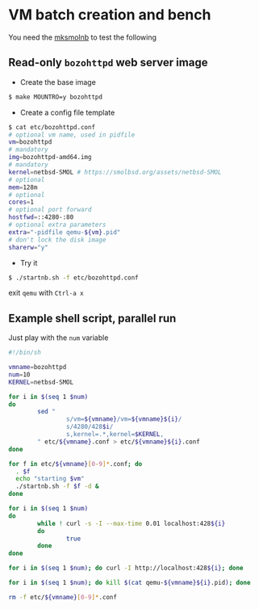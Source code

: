 # VM batch creation and bench

You need the [mksmolnb](https://gitlab.com/iMil/mksmolnb) to test the following

## Read-only `bozohttpd` web server image

* Create the base image

```sh
$ make MOUNTRO=y bozohttpd
```
* Create a config file template

```sh
$ cat etc/bozohttpd.conf 
# optional vm name, used in pidfile
vm=bozohttpd
# mandatory
img=bozohttpd-amd64.img
# mandatory
kernel=netbsd-SMOL # https://smolbsd.org/assets/netbsd-SMOL
# optional
mem=128m
# optional
cores=1
# optional port forward
hostfwd=::4280-:80
# optional extra parameters
extra="-pidfile qemu-${vm}.pid"
# don't lock the disk image
sharerw="y"
```

* Try it

```sh
$ ./startnb.sh -f etc/bozohttpd.conf
```
exit `qemu` with `Ctrl-a x`

## Example shell script, parallel run

Just play with the `num` variable

```sh
#!/bin/sh

vmname=bozohttpd
num=10
KERNEL=netbsd-SMOL

for i in $(seq 1 $num)
do
        sed "
                s/vm=${vmname}/vm=${vmname}${i}/
                s/4280/428$i/
                s,kernel=.*,kernel=$KERNEL,
        " etc/${vmname}.conf > etc/${vmname}${i}.conf
done

for f in etc/${vmname}[0-9]*.conf; do
  . $f
  echo "starting $vm"
  ./startnb.sh -f $f -d &
done

for i in $(seq 1 $num)
do
        while ! curl -s -I --max-time 0.01 localhost:428${i}
        do
                true
        done
done

for i in $(seq 1 $num); do curl -I http://localhost:428${i}; done

for i in $(seq 1 $num); do kill $(cat qemu-${vmname}${i}.pid); done

rm -f etc/${vmname}[0-9]*.conf
```
